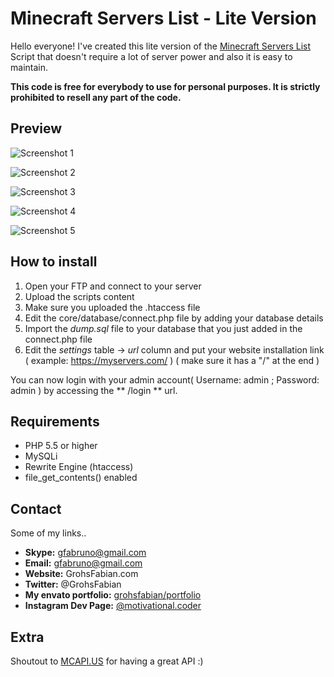 # Minecraft Servers List - Lite Version

Hello everyone! I've created this lite version of the [Minecraft Servers List](http://bit.ly/minecraft-servers-list) Script that doesn't require a lot of server power and also it is easy to maintain. 

**This code is free for everybody to use for personal purposes. It is strictly prohibited to resell any part of the code.**

## Preview

![Screenshot 1](http://i.imgur.com/aFZXjmc.png)

![Screenshot 2](http://imgur.com/M9Mb6fM.png)

![Screenshot 3](http://imgur.com/FX3kkvu.png)

![Screenshot 4](http://imgur.com/Sa13ENf.png)

![Screenshot 5](http://imgur.com/PMkH8Qk.png)


## How to install
1. Open your FTP and connect to your server
2. Upload the scripts content
3. Make sure you uploaded the .htaccess file
4. Edit the core/database/connect.php file by adding your database details
5. Import the *dump.sql* file to your database that you just added in the connect.php file
6. Edit the *settings* table -> *url* column and put your website installation link ( example: https://myservers.com/ ) ( make sure it has a "/" at the end )

You can now login with your admin account( Username: admin ; Password: admin ) by accessing the ** /login ** url.

## Requirements

* PHP 5.5 or higher
* MySQLi
* Rewrite Engine (htaccess)
* file_get_contents() enabled

## Contact
Some of my links..

* **Skype:** gfabruno@gmail.com
* **Email:** gfabruno@gmail.com
* **Website:** GrohsFabian.com
* **Twitter:** @GrohsFabian
* **My envato portfolio:** [grohsfabian/portfolio](https://codecanyon.net/user/grohsfabian/portfolio)
* **Instagram Dev Page:** [@motivational.coder](https://instagram.com/motivational.coder)

## Extra
Shoutout to [MCAPI.US](https://mcapi.us/) for having a great API :)